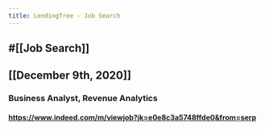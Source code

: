 ```yaml
---
title: LendingTree - Job Search
---
```


## #[[Job Search]]

## 

## [[December 9th, 2020]]
### Business Analyst, Revenue Analytics
#### https://www.indeed.com/m/viewjob?jk=e0e8c3a5748ffde0&from=serp
